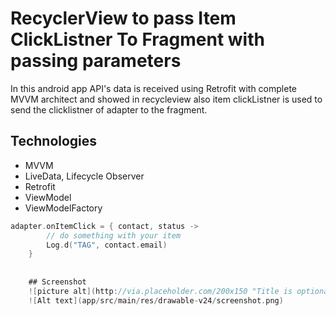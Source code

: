 # RecyclerView to pass Item ClickListner To Fragment with passing parameters

In this android app API's data is received using Retrofit with complete MVVM architect and showed in recycleview
also item clickListner is used to send the clicklistner of adapter to the fragment.

## Technologies
* MVVM
* LiveData, Lifecycle Observer
* Retrofit
* ViewModel
* ViewModelFactory

```kotlin
adapter.onItemClick = { contact, status ->
        // do something with your item
        Log.d("TAG", contact.email)
    }
    
    
    ## Screenshot
    ![picture alt](http://via.placeholder.com/200x150 "Title is optional")
    ![Alt text](app/src/main/res/drawable-v24/screenshot.png)
 

